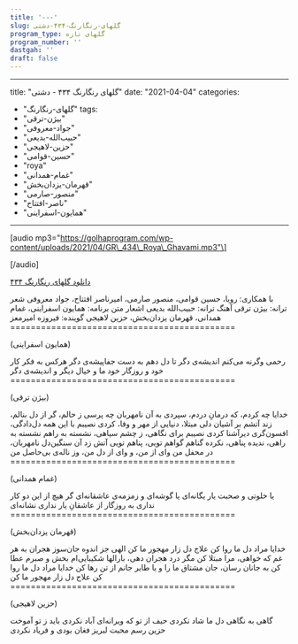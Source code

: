 ```yaml
---
title: '---'
slug: گلهای-رنگارنگ-۴۳۴-دشتی
program_type: گلهای تازه
program_number: ''
dastgah: ''
draft: false
---
```


---
title: "گلهای رنگارنگ ۴۳۴ - دشتی"
date: "2021-04-04"
categories: 
  - "گلهای-رنگارنگ"
tags: 
  - "بیژن-ترقی"
  - "جواد-معروفی"
  - "حبیب‌الله-بدیعی"
  - "حزین-لاهیجی"
  - "حسین-قوامی"
  - "roya"
  - "غمام-همدانی"
  - "قهرمان-یزدان‌بخش"
  - "منصور-صارمی"
  - "ناصر-افتتاح"
  - "همایون-اسفراینی"
---

\[audio mp3="https://golhaprogram.com/wp-content/uploads/2021/04/GR\_434\_Roya\_Ghavami.mp3"\]

\[/audio\]

[دانلود گلهای رنگارنگ ۴۳۴](https://golhaprogram.com/wp-content/uploads/2021/04/GR_434_Roya_Ghavami.mp3)

با همکاری: رویا، حسین قوامی، منصور صارمی، امیرناصر افتتاح، جواد معروفی شعر ترانه: بیژن ترقی آهنگ ترانه: حبیب‌الله بدیعی اشعار متن برنامه: همایون اسفراینی، غمام همدانی، قهرمان یزدان‌بخش، حزین لاهیجی گوینده: فیروزه امیرمعز ============================================

(همایون اسفراینی)

رحمی وگرنه می‌کنم اندیشه‌ی دگر تا دل دهم به دست جفاپیشه‌ی دگر هرکس به فكر کار خود و روزگار خود ما و خیال دیگر و اندیشه‌ی دگر ============================================

(بیژن ترقی)

خدایا چه کردم، که درمانِ دردم، سپردی به آن نامهربان چه پرسی ز حالم، گر از دل بنالم، زند آتشم بر آشیان دلی مبتلا، دنیایی از مهر و وفا، کردی نصیبم با این همه دل‌دادگی، افسون‌گری دیرآشنا کردی نصیبم برای نگاهی، ز چشم سیاهی، نشسته به راهم نشسته به راهی، ندیده پناهی، نکرده گناهم گواهم تویی، پناهم تویی آتش زد آن سنگین‌دل نامهربان، در محفل من وای از من، و وای از دل من، وز ناله‌ی بی‌حاصل من ============================================

(غمام همدانی)

یا خلوتی و صحبت یار یگانه‌ای یا گوشه‌ای و زمزمه‌ی عاشقانه‌ای گر هیچ از این دو کار نداری به روزگار از عاشقانِ یار نداری نشانه‌ای ============================================

(قهرمان یزدان‌بخش)

خدایا مراد دل ما روا کن علاج دل زار مهجور ما کن الهی جز اندوه جان‌سوز هجران به هر غم که خواهی، مرا مبتلا کن مگر درد هجران دهی، بارالها شکیبایی‌ام بخش و صبرم عطا کن به جانان رسان، جان مشتاق ما را و یا طایر جانم از تن رها کن خدایا مراد دل ما روا کن علاج دل زار مهجور ما کن ============================================

(حزین لاهیجی)

گاهی به نگاهی دل ما شاد نکردی حیف از تو که ویرانه‌ای آباد نکردی باید ز تو آموخت حزین رسم محبت لبریز فغان بودی و فریاد نکردی
